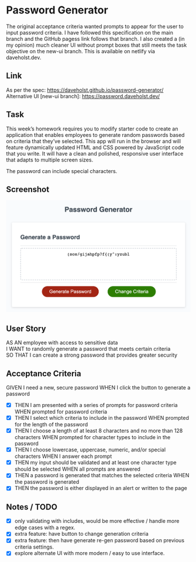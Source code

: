 # Password Generator

The original acceptance criteria wanted prompts to appear for the user to input password criteria. I have followed this specification on the main branch and the GitHub pagess link follows that branch. I also created a (in my opinion) much cleaner UI without prompt boxes that still meets the task objective on the new-ui branch. This is available on netlify via daveholst.dev.

## Link

As per the spec: https://daveholst.github.io/password-generator/ \
Alternative UI [new-ui branch]: https://password.daveholst.dev/

## Task

This week’s homework requires you to modify starter code to create an application that enables employees to generate random passwords based on criteria that they’ve selected. This app will run in the browser and will feature dynamically updated HTML and CSS powered by JavaScript code that you write. It will have a clean and polished, responsive user interface that adapts to multiple screen sizes.

The password can include special characters.

## Screenshot

![application screenshot](./assets/screen-shot.png)

## User Story

AS AN employee with access to sensitive data\
I WANT to randomly generate a password that meets certain criteria\
SO THAT I can create a strong password that provides greater security

## Acceptance Criteria

GIVEN I need a new, secure password
WHEN I click the button to generate a password

- [x] THEN I am presented with a series of prompts for password criteria
      WHEN prompted for password criteria
- [x] THEN I select which criteria to include in the password
      WHEN prompted for the length of the password
- [x] THEN I choose a length of at least 8 characters and no more than 128 characters
      WHEN prompted for character types to include in the password
- [x] THEN I choose lowercase, uppercase, numeric, and/or special characters
      WHEN I answer each prompt
- [x] THEN my input should be validated and at least one character type should be selected
      WHEN all prompts are answered
- [x] THEN a password is generated that matches the selected criteria
      WHEN the password is generated
- [x] THEN the password is either displayed in an alert or written to the page

## Notes / TODO

- [x] only validating with includes, would be more effective / handle more edge cases with a regex.
- [x] extra feature: have button to change generation criteria
- [x] extra feature: then have generate re-gen password based on previous criteria settings.
- [x] explore alternate UI with more modern / easy to use interface.
